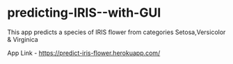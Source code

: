 # predicting-IRIS--with-GUI

This app predicts a species of IRIS flower from categories Setosa,Versicolor & Virginica

App Link - https://predict-iris-flower.herokuapp.com/